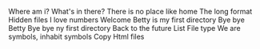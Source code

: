 Where am i?
What's in there?
There is no place like home
The long format
Hidden files
I love numbers
Welcome
Betty is my first directory
Bye bye Betty
Bye bye ny first directory
Back to the future
List
File type
We are symbols, inhabit symbols
Copy Html files
